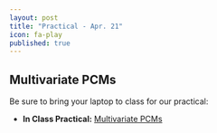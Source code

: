 ```yaml
---
layout: post
title: "Practical - Apr. 21"
icon: fa-play
published: true
---
```


## Multivariate PCMs

Be sure to bring your laptop to class for our practical:


* **In Class Practical:** [Multivariate PCMs <i class="fas fa-laptop"></i>](https://eeob-macroevolution.github.io/Practicals/MultivariatePCMs/MultivariatePCM_Tutorial.html)
